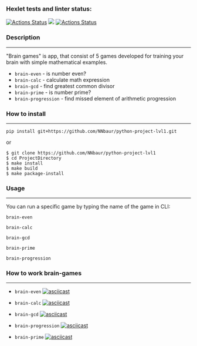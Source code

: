 ### Hexlet tests and linter status:
[![Actions Status](https://github.com/NNbaur/python-project-lvl1/workflows/hexlet-check/badge.svg)](https://github.com/NNbaur/python-project-lvl1/actions) <a href="https://codeclimate.com/github/NNbaur/python-project-lvl1/maintainability"><img src="https://api.codeclimate.com/v1/badges/c7330e14d7bd62ba36ca/maintainability" /></a> [![Actions Status](https://github.com/NNbaur/python-project-lvl1/actions/workflows/some_actions.yml/badge.svg)](https://github.com/NNbaur/python-project-lvl1/actions)

### Description
______
"Brain games" is app, that consist of 5 games developed for training your brain with simple mathematical examples.
* `brain-even` - is number even?
* `brain-calc` - calculate math expression
* `brain-gcd` - find greatest common divisor
* `brain-prime` - is number prime?
* `brain-progression` - find missed element of arithmetic progression

### How to install
______
```
pip install git+https://github.com/NNbaur/python-project-lvl1.git
```

or

```
$ git clone https://github.com/NNbaur/python-project-lvl1
$ cd ProjectDirectory
$ make install
$ make build
$ make package-install
```
### Usage
______

You can run a specific game by typing the name of the game in CLI:

`brain-even`

`brain-calc`

`brain-gcd`

`brain-prime`

`brain-progression`


### How to work brain-games
__________

* `brain-even`
[![asciicast](https://asciinema.org/a/QjvG52DjYZilslLBTlRFjyqOo.svg)](https://asciinema.org/a/QjvG52DjYZilslLBTlRFjyqOo)

* `brain-calc`
[![asciicast](https://asciinema.org/a/481587.svg)](https://asciinema.org/a/481587)

* `brain-gcd`
[![asciicast](https://asciinema.org/a/481759.svg)](https://asciinema.org/a/481759)

* `brain-progression`
[![asciicast](https://asciinema.org/a/481811.svg)](https://asciinema.org/a/481811)
  
* `brain-prime`
[![asciicast](https://asciinema.org/a/482292.svg)](https://asciinema.org/a/482292)
